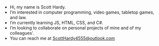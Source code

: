 - Hi, my name is Scott Hardy.
- I’m interested in computer programming, video games, tabletop games, and law.
- I’m currently learning JS, HTML, CSS, and C#.
- I’m looking to collaborate on personal projects of mine and of my colleagues'.
- You can reach me at ScottHardy4555@outlook.com

<!---
ScottHardy4555/ScottHardy4555 is a ✨ special ✨ repository because its `README.md` (this file) appears on your GitHub profile.
You can click the Preview link to take a look at your changes.
--->
